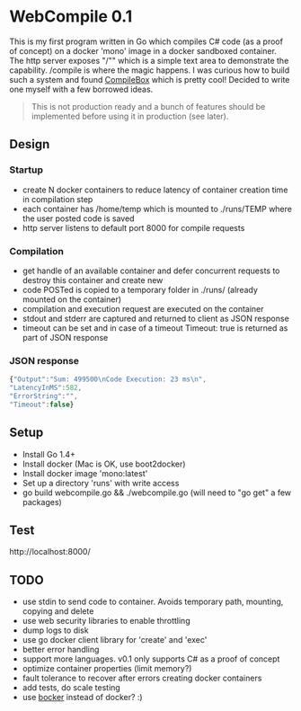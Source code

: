 # WebCompile 0.1

This is my first program written in Go which compiles C# code (as a proof of concept) on a docker 'mono' image in a docker sandboxed container. The http server exposes "/"" which is a simple text area to demonstrate the capability. /compile is where the magic happens. I was curious how to build such a system and found [CompileBox](https://github.com/remoteinterview/compilebox) which is pretty cool! Decided to write one myself with a few borrowed ideas.

> This is not production ready and a bunch of features should be implemented before using it in production (see later).

## Design

### Startup
* create N docker containers to reduce latency of container creation time in compilation step
* each container has /home/temp which is mounted to ./runs/TEMP where the user posted code is saved
* http server listens to default port 8000 for compile requests

### Compilation
* get handle of an available container and defer concurrent requests to destroy this container and create new
* code POSTed is copied to a temporary folder in ./runs/ (already mounted on the container)
* compilation and execution request are executed on the container
* stdout and stderr are captured and returned to client as JSON response
* timeout can be set and in case of a timeout Timeout: true is returned as part of JSON response

### JSON response

```javascript
{"Output":"Sum: 499500\nCode Execution: 23 ms\n",
"LatencyInMS":582,
"ErrorString":"",
"Timeout":false}
```

## Setup

* Install Go 1.4+
* Install docker (Mac is OK, use boot2docker)
* Install docker image 'mono:latest'
* Set up a directory 'runs' with write access
* go build webcompile.go && ./webcompile.go (will need to "go get" a few packages)

## Test

http://localhost:8000/

## TODO

* use stdin to send code to container. Avoids temporary path, mounting, copying and delete
* use web security libraries to enable throttling
* dump logs to disk
* use go docker client library for 'create' and 'exec'
* better error handling
* support more languages. v0.1 only supports C# as a proof of concept
* optimize container properties (limit memory?)
* fault tolerance to recover after errors creating docker containers
* add tests, do scale testing
* use [bocker](https://github.com/p8952/bocker) instead of docker? :)